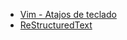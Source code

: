 <!--
.. title: Wiki
.. slug: wiki
.. date: 2019-09-20 20:37:03 UTC+02:00
.. tags: 
.. category: 
.. link: 
.. description: 
.. type: text
-->

- [Vim - Atajos de teclado](/pages/vim-keystrokes/index.html)
- [ReStructuredText](/pages/rst-formatos/index.html)
